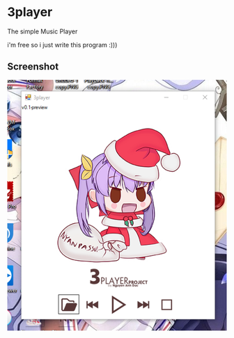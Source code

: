 # 3player
The simple Music Player

i'm free so i just write this program :)))

## Screenshot
<img src="https://raw.githubusercontent.com/ngaduc/3player/main/screen.png">
